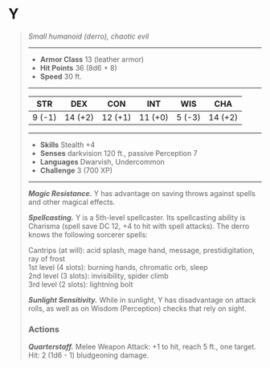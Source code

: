 # Y
>*Small humanoid (derro), chaotic evil*
>___
>- **Armor Class** 13 (leather armor)
>- **Hit Points** 36 (8d6 + 8)
>- **Speed** 30 ft.
>___
>|STR|DEX|CON|INT|WIS|CHA|
>|:---:|:---:|:---:|:---:|:---:|:---:|
>|9 (-1)|14 (+2)|12 (+1)|11 (+0)|5 (-3)|14 (+2)|
>___
>- **Skills** Stealth +4
>- **Senses** darkvision 120 ft., passive Perception 7
>- **Languages** Dwarvish, Undercommon
>- **Challenge** 3 (700 XP)
>___
>***Magic Resistance.*** Y has advantage on saving throws against spells and other magical effects.  
>
>***Spellcasting.*** Y is a 5th-level spellcaster. Its spellcasting ability is Charisma (spell save DC 12, +4 to hit with spell attacks). The derro knows the following sorcerer spells:  
>
>Cantrips (at will): acid splash, mage hand, message, prestidigitation, ray of frost  
>1st level (4 slots): burning hands, chromatic orb, sleep  
>2nd level (3 slots): invisibility, spider climb  
>3rd level (2 slots): lightning bolt  
>
>
>***Sunlight Sensitivity.*** While in sunlight, Y has disadvantage on attack rolls, as well as on Wisdom (Perception) checks that rely on sight.  
>
>### Actions
>***Quarterstaff.*** Melee Weapon Attack: +1 to hit, reach 5 ft., one target. Hit: 2 (1d6 - 1) bludgeoning damage.